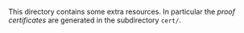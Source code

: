 
This directory contains some extra resources.
In particular the *proof certificates* are
generated in the subdirectory `cert/`.